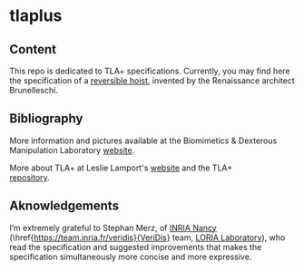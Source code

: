 # tlaplus
## Content
This repo is dedicated to TLA+ specifications. 
Currently, you may find here the specification of a [reversible 
hoist](https://github.com/gitcordier/tlaplus/tree/main/brunelleschi), 
invented by the Renaissance architect Brunelleschi. 

## Bibliography
More information and pictures available at the Biomimetics & Dexterous Manipulation Laboratory [website](http://bdml.stanford.edu/Main/BrunelleschiNotes). 

More about TLA+ at Leslie Lamport's [website](http://lamport.azurewebsites.net/tla/tla.html) and the TLA+  
[repository](https://github.com/tlaplus).

## Aknowledgements
I’m extremely grateful to Stephan Merz, of [INRIA Nancy](https://www.inria.fr/en) 
(\href{https://team.inria.fr/veridis}{VeriDis} team, 
[LORIA Laboratory](https://www.loria.fr/en)), 
who read the specification and suggested improvements that makes the specification simultaneously more concise and more expressive.

